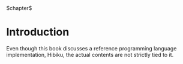 <div class="number1">$chapter$</div>

# Introduction

Even though this book discusses a reference programming language implementation,
Hibiku, the actual contents are not strictly tied to it.
